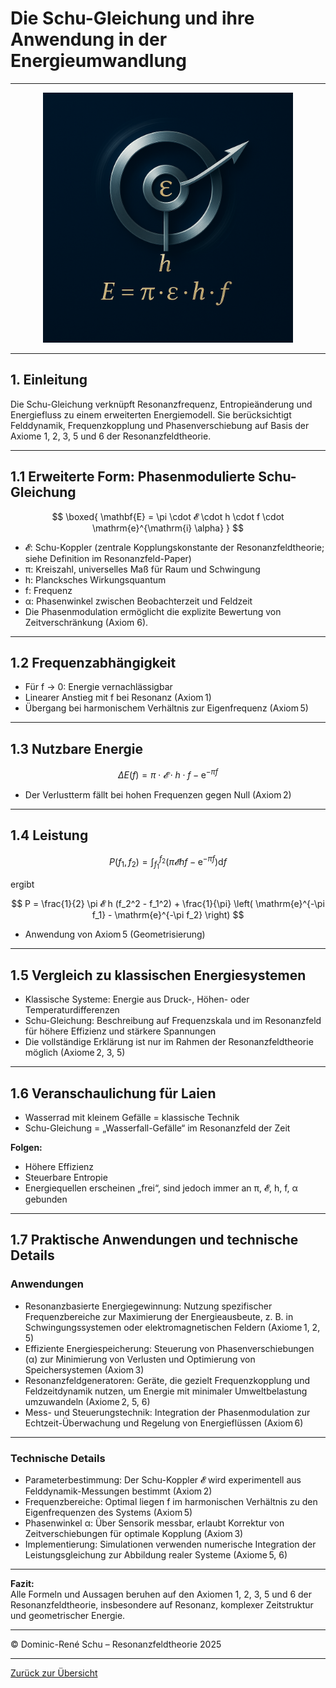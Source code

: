 # Die Schu-Gleichung und ihre Anwendung in der Energieumwandlung

---

<p align="center">
  <img src="../bilder/symbolgrafik.png" alt="Schu-Gleichung" width="400"/>
</p>

---

## 1. Einleitung

Die Schu-Gleichung verknüpft Resonanzfrequenz, Entropieänderung und Energiefluss zu einem erweiterten Energiemodell. Sie berücksichtigt Felddynamik, Frequenzkopplung und Phasenverschiebung auf Basis der Axiome 1, 2, 3, 5 und 6 der Resonanzfeldtheorie.

---

## 1.1 Erweiterte Form: Phasenmodulierte Schu-Gleichung

$$
\boxed{
\mathbf{E} = \pi \cdot 𝓔 \cdot h \cdot f \cdot \mathrm{e}^{\mathrm{i} \alpha}
}
$$

- 𝓔: Schu-Koppler (zentrale Kopplungskonstante der Resonanzfeldtheorie; siehe Definition im Resonanzfeld-Paper)
- π: Kreiszahl, universelles Maß für Raum und Schwingung
- h: Plancksches Wirkungsquantum
- f: Frequenz
- α: Phasenwinkel zwischen Beobachterzeit und Feldzeit
- Die Phasenmodulation ermöglicht die explizite Bewertung von Zeitverschränkung (Axiom 6).

---

## 1.2 Frequenzabhängigkeit

- Für f → 0: Energie vernachlässigbar
- Linearer Anstieg mit f bei Resonanz (Axiom 1)
- Übergang bei harmonischem Verhältnis zur Eigenfrequenz (Axiom 5)

---

## 1.3 Nutzbare Energie

$$
\Delta E(f) = \pi \cdot 𝓔 \cdot h \cdot f - \mathrm{e}^{-\pi f}
$$

- Der Verlustterm fällt bei hohen Frequenzen gegen Null (Axiom 2)

---

## 1.4 Leistung

$$
P(f_1, f_2) = \int_{f_1}^{f_2} \left( \pi 𝓔 h f - \mathrm{e}^{-\pi f} \right) \mathrm{d}f
$$

ergibt

$$
P = \frac{1}{2} \pi 𝓔 h (f_2^2 - f_1^2) + \frac{1}{\pi} \left( \mathrm{e}^{-\pi f_1} - \mathrm{e}^{-\pi f_2} \right)
$$

- Anwendung von Axiom 5 (Geometrisierung)

---

## 1.5 Vergleich zu klassischen Energiesystemen

- Klassische Systeme: Energie aus Druck-, Höhen- oder Temperaturdifferenzen
- Schu-Gleichung: Beschreibung auf Frequenzskala und im Resonanzfeld für höhere Effizienz und stärkere Spannungen
- Die vollständige Erklärung ist nur im Rahmen der Resonanzfeldtheorie möglich (Axiome 2, 3, 5)

---

## 1.6 Veranschaulichung für Laien

- Wasserrad mit kleinem Gefälle = klassische Technik
- Schu-Gleichung = „Wasserfall-Gefälle“ im Resonanzfeld der Zeit

**Folgen:**

- Höhere Effizienz
- Steuerbare Entropie
- Energiequellen erscheinen „frei“, sind jedoch immer an π, 𝓔, h, f, α gebunden

---

## 1.7 Praktische Anwendungen und technische Details

### Anwendungen

- Resonanzbasierte Energiegewinnung: Nutzung spezifischer Frequenzbereiche zur Maximierung der Energieausbeute, z. B. in Schwingungssystemen oder elektromagnetischen Feldern (Axiome 1, 2, 5)
- Effiziente Energiespeicherung: Steuerung von Phasenverschiebungen (α) zur Minimierung von Verlusten und Optimierung von Speichersystemen (Axiom 3)
- Resonanzfeldgeneratoren: Geräte, die gezielt Frequenzkopplung und Feldzeitdynamik nutzen, um Energie mit minimaler Umweltbelastung umzuwandeln (Axiome 2, 5, 6)
- Mess- und Steuerungstechnik: Integration der Phasenmodulation zur Echtzeit-Überwachung und Regelung von Energieflüssen (Axiom 6)

---

### Technische Details

- Parameterbestimmung: Der Schu-Koppler 𝓔 wird experimentell aus Felddynamik-Messungen bestimmt (Axiom 2)
- Frequenzbereiche: Optimal liegen f im harmonischen Verhältnis zu den Eigenfrequenzen des Systems (Axiom 5)
- Phasenwinkel α: Über Sensorik messbar, erlaubt Korrektur von Zeitverschiebungen für optimale Kopplung (Axiom 3)
- Implementierung: Simulationen verwenden numerische Integration der Leistungsgleichung zur Abbildung realer Systeme (Axiome 5, 6)

---

**Fazit:**  
Alle Formeln und Aussagen beruhen auf den Axiomen 1, 2, 3, 5 und 6 der Resonanzfeldtheorie, insbesondere auf Resonanz, komplexer Zeitstruktur und geometrischer Energie.

---

© Dominic-René Schu – Resonanzfeldtheorie 2025

---

[Zurück zur Übersicht](../../../README.md)